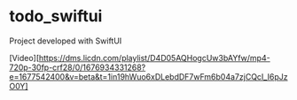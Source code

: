 # todo_swiftui
Project developed with SwiftUI

[Video][https://dms.licdn.com/playlist/D4D05AQHogcUw3bAYfw/mp4-720p-30fp-crf28/0/1676934331268?e=1677542400&v=beta&t=1in19hWuo6xDLebdDF7wFm6b04a7zjCQcI_I6pJzO0Y]
